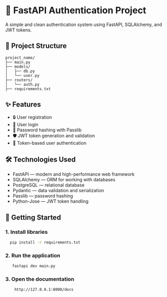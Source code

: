 
# 🚀 FastAPI Authentication Project

A simple and clean authentication system using FastAPI, SQLAlchemy, and JWT tokens.


## 📂 Project Structure

    project_name/
    ├── main.py
    ├── models/
    │   ├── db.py
    │   └── user.py
    ├── routers/
    │   └── auth.py
    ├── requirements.txt


## ✨ Features

 - 🔒 User registration
 - 🔑 User login
 - 🔐 Password hashing with Passlib
 - 🛡️ JWT token generation and validation
 - 👤 Token-based user authentication


## 🛠 Technologies Used
 - FastAPI — modern and high-performance web framework
 - SQLAlchemy — ORM for working with databases
 - PostgreSQL — relational database
 - Pydantic — data validation and serialization
 - Passlib — password hashing
 - Python-Jose — JWT token handling


## 🚀 Getting Started

### 1. Install libraries

```bash
  pip install -r requirements.txt
```

### 2. Run the application
```bash
   fastapi dev main.py
```

### 3. Open the documentation
```bash
    http://127.0.0.1:8000/docs
```
